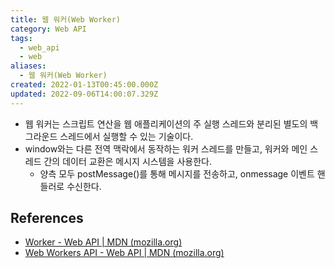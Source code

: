 ```yaml
---
title: 웹 워커(Web Worker)
category: Web API
tags:
  - web_api
  - web
aliases:
  - 웹 워커(Web Worker)
created: 2022-01-13T00:45:00.000Z
updated: 2022-09-06T14:00:07.329Z
---
```


- 웹 워커는 스크립트 연산을 웹 애플리케이션의 주 실행 스레드와 분리된 별도의 백그라운드 스레드에서 실행할 수 있는 기술이다.
- window와는 다른 전역 맥락에서 동작하는 워커 스레드를 만들고, 워커와 메인 스레드 간의 데이터 교환은 메시지 시스템을 사용한다.
  - 양측 모두 postMessage()를 통해 메시지를 전송하고, onmessage 이벤트 핸들러로 수신한다.

## References

- [Worker - Web API | MDN (mozilla.org)](https://developer.mozilla.org/ko/docs/Web/API/Worker)
- [Web Workers API - Web API | MDN (mozilla.org)](https://developer.mozilla.org/ko/docs/Web/API/Web_Workers_API)
